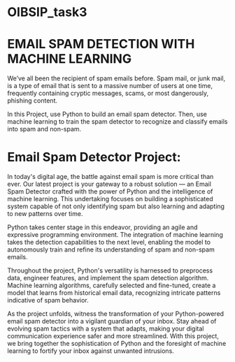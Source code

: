 # OIBSIP_task3
# EMAIL SPAM DETECTION WITH MACHINE LEARNING

We’ve all been the recipient of spam emails before. Spam mail, or junk mail, is a type of email
that is sent to a massive number of users at one time, frequently containing cryptic
messages, scams, or most dangerously, phishing content.

In this Project, use Python to build an email spam detector. Then, use machine learning to
train the spam detector to recognize and classify emails into spam and non-spam. 

# Email Spam Detector Project: 

In today's digital age, the battle against email spam is more critical than ever.
Our latest project is your gateway to a robust solution — an Email Spam Detector crafted with the power of Python and the intelligence of machine learning.
This undertaking focuses on building a sophisticated system capable of not only identifying spam but also learning and adapting to new patterns over time.

Python takes center stage in this endeavor, providing an agile and expressive programming environment.
The integration of machine learning takes the detection capabilities to the next level, enabling the model to autonomously train and refine
its understanding of spam and non-spam emails.

Throughout the project, Python's versatility is harnessed to preprocess data, engineer features, and implement the spam detection algorithm.
Machine learning algorithms, carefully selected and fine-tuned, create a model that learns from historical email data, recognizing intricate patterns
indicative of spam behavior.

As the project unfolds, witness the transformation of your Python-powered email spam detector into a vigilant guardian of your inbox. Stay ahead
of evolving spam tactics with a system that adapts, making your digital communication experience safer and more streamlined. With this project,
we bring together the sophistication of Python and the foresight of machine learning to fortify your inbox against unwanted intrusions.


